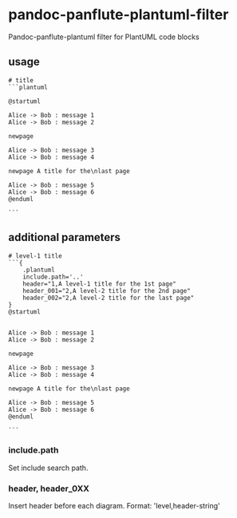 # pandoc-panflute-plantuml-filter

Pandoc-panflute-plantuml filter for PlantUML code blocks

## usage 
~~~
# title
```plantuml

@startuml

Alice -> Bob : message 1
Alice -> Bob : message 2

newpage

Alice -> Bob : message 3
Alice -> Bob : message 4

newpage A title for the\nlast page

Alice -> Bob : message 5
Alice -> Bob : message 6
@enduml

```
~~~


## additional parameters
~~~
# level-1 title
```{
    .plantuml
    include.path='..'
    header="1,A level-1 title for the 1st page"
    header_001="2,A level-2 title for the 2nd page"
    header_002="2,A level-2 title for the last page"
}
@startuml


Alice -> Bob : message 1
Alice -> Bob : message 2

newpage

Alice -> Bob : message 3
Alice -> Bob : message 4

newpage A title for the\nlast page

Alice -> Bob : message 5
Alice -> Bob : message 6
@enduml

```
~~~

### include.path
Set include search path.

### header, header_0XX
Insert header before each diagram.
Format: 'level,header-string'

